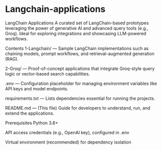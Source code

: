 # Langchain-applications

LangChain Applications
A curated set of LangChain-based prototypes leveraging the power of generative AI and advanced query tools (e.g., Groq). Ideal for exploring integrations and showcasing LLM-powered workflows.

Contents
1-Langchain/ — Sample LangChain implementations such as chaining models, prompt workflows, and retrieval-augmented generation (RAG).

2-Groq/ — Proof-of-concept applications that integrate Groq-style query logic or vector-based search capabilities.

.env — Configuration placeholder for managing environment variables like API keys and model endpoints.

requirements.txt — Lists dependencies essential for running the projects.

README.md — (This file) Guide for developers to understand, run, and extend the applications.

Prerequisites
Python 3.8+

API access credentials (e.g., OpenAI key), configured in .env

Virtual environment (recommended) for dependency isolation
